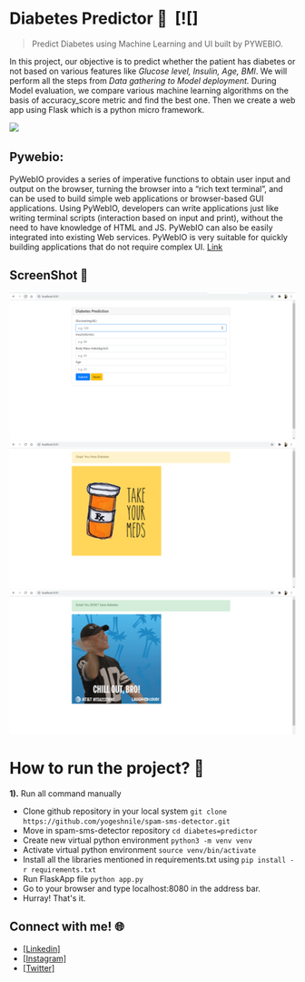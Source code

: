 # Diabetes Predictor :notebook: &nbsp;[![]
> Predict Diabetes using Machine Learning and UI built by PYWEBIO.


In this project, our objective is to predict whether the patient has diabetes or not based on various features like *Glucose level, Insulin, Age, BMI*. We will perform all the steps from *Data gathering to Model deployment.* During Model evaluation, we compare various machine learning algorithms on the basis of accuracy_score metric and find the best one. Then we create a web app using Flask which is a python micro framework.

[![](https://camo.githubusercontent.com/2fb0723ef80f8d87a51218680e209c66f213edf8/68747470733a2f2f666f7274686562616467652e636f6d2f696d616765732f6261646765732f6d6164652d776974682d707974686f6e2e737667)](https://python.org)

## Pywebio: 
 PyWebIO provides a series of imperative functions to obtain user input and output on the browser, turning the browser into a “rich text terminal”, and can be used to build simple web applications or browser-based GUI applications. Using PyWebIO, developers can write applications just like writing terminal scripts (interaction based on input and print), without the need to have knowledge of HTML and JS. PyWebIO can also be easily integrated into existing Web services. PyWebIO is very suitable for quickly building applications that do not require complex UI. [Link](https://pywebio.readthedocs.io/en/latest/)
 

 ## ScreenShot :camera_flash:
 ![](https://github.com/rohitpathak18/Diabetes-Prediction/blob/main/Screenshots/IMG%20(1).png)  ![](https://github.com/rohitpathak18/Diabetes-Prediction/blob/main/Screenshots/IMG%20(2).png)  ![](https://github.com/rohitpathak18/Diabetes-Prediction/blob/main/Screenshots/IMG%20(3).png)


# How to run the project? :thinking:
**1).** Run all command manually
  - Clone github repository in your local system  `git clone https://github.com/yogeshnile/spam-sms-detector.git`
  - Move in spam-sms-detector repository  `cd diabetes=predictor`
  - Create new virtual python environment  `python3 -m venv venv`
  - Activate virtual python environment  `source venv/bin/activate`
  - Install all the libraries mentioned in requirements.txt  using  `pip install -r requirements.txt`
  - Run FlaskApp file  `python app.py`
  - Go to your browser and type localhost:8080 in the address bar.
  - Hurray! That's it. <br>

## Connect with me! 🌐
- [[Linkedin]](bit.ly/3xNkOzO)
- [[Instagram]](bit.ly/3eTGyRT)
- [[Twitter]](bit.ly/3aWT16g)
